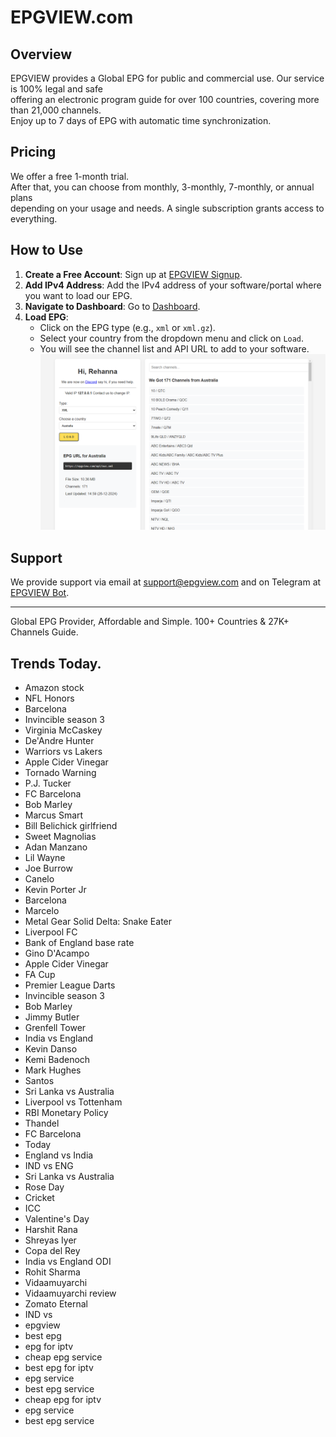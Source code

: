 # EPGVIEW.com



## Overview
EPGVIEW provides a Global EPG for public and commercial use. Our service is 100% legal and safe\
offering an electronic program guide for over 100 countries, covering more than 21,000 channels.\
Enjoy up to 7 days of EPG with automatic time synchronization.

## Pricing
We offer a free 1-month trial. \
After that, you can choose from monthly, 3-monthly, 7-monthly, or annual plans \
depending on your usage and needs. A single subscription grants access to everything.

## How to Use
1. **Create a Free Account**: Sign up at [EPGVIEW Signup](https://epgview.com/signup.php).
2. **Add IPv4 Address**: Add the IPv4 address of your software/portal where you want to load our EPG.
3. **Navigate to Dashboard**: Go to [Dashboard](https://epgview.com/dashboard.php).
4. **Load EPG**:
   - Click on the EPG type (e.g., `xml` or `xml.gz`).
   - Select your country from the dropdown menu and click on `Load`.
   - You will see the channel list and API URL to add to your software.
![EPGVIEW](img/dashboard.png)
## Support
We provide support via email at [support@epgview.com](mailto:support@epgview.com) and on Telegram at [EPGVIEW Bot](https://t.me/epgview_bot).

---

Global EPG Provider, Affordable and Simple. 100+ Countries & 27K+ Channels Guide.

## Trends Today.

- Amazon stock
- NFL Honors
- Barcelona
- Invincible season 3
- Virginia McCaskey
- De'Andre Hunter
- Warriors vs Lakers
- Apple Cider Vinegar
- Tornado Warning
- P.J. Tucker
- FC Barcelona
- Bob Marley
- Marcus Smart
- Bill Belichick girlfriend
- Sweet Magnolias
- Adan Manzano
- Lil Wayne
- Joe Burrow
- Canelo
- Kevin Porter Jr
- Barcelona
- Marcelo
- Metal Gear Solid Delta: Snake Eater
- Liverpool FC
- Bank of England base rate
- Gino D'Acampo
- Apple Cider Vinegar
- FA Cup
- Premier League Darts
- Invincible season 3
- Bob Marley
- Jimmy Butler
- Grenfell Tower
- India vs England
- Kevin Danso
- Kemi Badenoch
- Mark Hughes
- Santos
- Sri Lanka vs Australia
- Liverpool vs Tottenham
- RBI Monetary Policy
- Thandel
- FC Barcelona
- Today
- England vs India
- IND vs ENG
- Sri Lanka vs Australia
- Rose Day
- Cricket
- ICC
- Valentine's Day
- Harshit Rana
- Shreyas Iyer
- Copa del Rey
- India vs England ODI
- Rohit Sharma
- Vidaamuyarchi
- Vidaamuyarchi review
- Zomato Eternal
- IND vs
- epgview
- best epg
- epg for iptv
- cheap epg service
- best epg for iptv
- epg service
- best epg service
- cheap epg for iptv
- epg service
- best epg service
